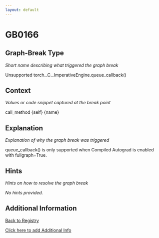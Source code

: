 ```yaml
---
layout: default
---
```

# GB0166

## Graph-Break Type
*Short name describing what triggered the graph break*

Unsupported torch._C._ImperativeEngine.queue_callback()

## Context
*Values or code snippet captured at the break point*

call_method {self} {name}

## Explanation
*Explanation of why the graph break was triggered*

queue_callback() is only supported when Compiled Autograd is enabled with fullgraph=True.

## Hints
*Hints on how to resolve the graph break*

*No hints provided.*


## Additional Information

<!-- ADDITIONAL INFORMATION START - Add custom information below this line -->

<!-- ADDITIONAL INFORMATION END -->

[Back to Registry](../index.html)

[Click here to add Additional Info](https://github.com/pytorch-labs/compile-graph-break-site/edit/main/docs/gb/gb0166.md)
